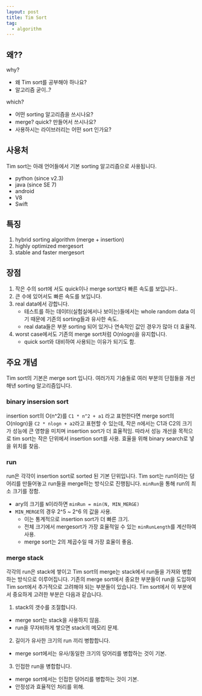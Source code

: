 ```yaml
---
layout: post
title: Tim Sort
tag:
  - algorithm
---
```


## 왜??

why?
- 왜 Tim sort를 공부해야 하나요?
- 알고리즘 굳이..?

which?
- 어떤 sorting 알고리즘을 쓰시나요?
- merge? quick? 만들어서 쓰시나요?
- 사용하시는 라이브러리는 어떤 sort 인가요?


## 사용처

Tim sort는 아래 언어들에서 기본 sorting 알고리즘으로 사용됩니다.

- python (since v2.3)
- java (since SE 7)
- android
- V8
- Swift

## 특징

1. hybrid sorting algorithm (merge + insertion)
2. highly optimized mergesort
3. stable and faster mergesort

## 장점

1. 작은 수의 sort에 서도 quick이나 merge sort보다 빠른 속도를 보입니다..
2. 큰 수에 있어서도 빠른 속도를 보입니다.
3. real data에서 강합니다.
   - 테스트를 하는 데이터(실험실에서나 보이는)들에서는 whole random data 이기 때문에 기존의 sorting들과 유사한 속도.
   - real data들은 부분 sorting 되어 있거나 연속적인 값인 경우가 많아 더 효율적.
4. worst case에서도 기존의 merge sort처럼 O(nlogn)을 유지합니다.
   - quick sort와 대비하여 사용되는 이유가 되기도 함.

## 주요 개념
Tim sort의 기본은 merge sort 입니다.
여러가지 기술들로 여러 부분의 단점들을 개선해낸 sorting 알고리즘입니다.


### binary insersion sort
insertion sort의 O(n^2)를 `C1 * n^2 + a1` 라고 표현한다면 merge sort의 O(nlogn)을 `C2 * nlogn + a2`라고 표현할 수 있는데, 작은 n에서는 C1과 C2의 크기가 성능에 큰 영향을 미치며 insertion sort가 더 효율적임.
따라서 성능 개선을 목적으로 tim sort는 작은 단위에서 insertion sort를 사용.
효율을 위해 binary search로 넣을 위치를 찾음.

### run
run은 각각이 insertion sort로 sorted 된 기본 단위입니다.
Tim sort는 run이라는 덩어리를 만들어놓고 run들을 merge하는 방식으로 진행됩니다.
`minRun`을 통해 run의 최소 크기를 정함.
- ary의 크기를 `N`이라하면 `minRun = min(N, MIN_MERGE)`
- `MIN_MERGE`의 경우  2^5 ~ 2^6 의 값을 사용.
  - 이는 통계적으로 insertion sort가 더 빠른 크기.
  - 전체 크기에서 mergesort가 가장 효율적일 수 있는 `minRunLength`를 계산하여 사용.
  - merge sort는 2의 제곱수일 때 가장 효율이 좋음.

### merge stack
각각의 run은 stack에 쌓이고 Tim sort의 merge는 stack에서 run들을 가져와 병합하는 방식으로 이루어집니다.
기존의 merge sort에서 중요한 부분들이 run을 도입하여 Tim sort에서 추가적으로 고려해야 되는 부분들이 있습니다.
Tim sort에서 이 부분에서 중요하게 고려한 부분은 다음과 같습니다.

1. stack의 갯수를 조절합니다.
  - merge sort는 stack을 사용하지 않음.
  - run을 무자비하게 쌓으면 stack의 메모리 문제.
2. 길이가 유사한 크기의 run 끼리 병합합니다.
  - merge sort에서는 유사/동일한 크기의 덩어리를 병합하는 것이 기본.
3. 인접한 run을 병합합니다.
  - merge sort에서는 인접한 덩어리를 병합하는 것이 기본.
  - 안정성과 효율적인 처리를 위해.
  
